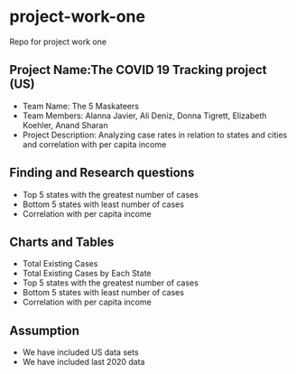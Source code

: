 # project-work-one
Repo for project work one

## Project Name:The COVID 19 Tracking project (US)
* Team Name: The 5 Maskateers
* Team Members: Alanna Javier, Ali Deniz, Donna Tigrett, Elizabeth Koehler, Anand Sharan
* Project Description: Analyzing case rates in relation to states and cities and correlation with per capita income

## Finding and Research questions

* Top 5 states with the greatest number of cases
* Bottom 5 states with least number of cases
* Correlation with per capita income

## Charts and Tables
* Total Existing Cases
* Total Existing Cases by Each State
* Top 5 states with the greatest number of cases
* Bottom 5 states with least number of cases
* Correlation with per capita income

## Assumption
* We have included US data sets
* We have included last 2020 data
